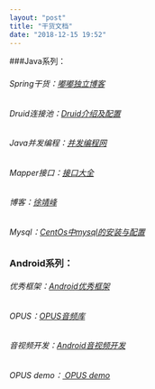 ```yaml
---
layout: "post"
title: "干货文档"
date: "2018-12-15 19:52"
---
```


###Java系列：


###### Spring干货：[嘟嘟独立博客][681233cb]

[681233cb]: http://tengj.top/ "嘟嘟独立博客"


###### Druid连接池：[Druid介绍及配置][4dcbebf8]

[4dcbebf8]: https://www.cnblogs.com/niejunlei/p/5977895.html "Druid介绍及配置"


###### Java并发编程：[并发编程网][13adb92c5]

[13adb92c5]: http://ifeve.com/java-concurrency-thread-directory/ "并发编程网"


###### Mapper接口：[接口大全][49a22660]

[49a22660]: https://mapperhelper.github.io/all/ "Mapper接口大全"


###### 博客：[徐靖峰][fcb26c6d]

[fcb26c6d]: https://www.cnkirito.moe/comparing-rxjava/?utm_source=tuicool&utm_medium=referral "徐靖峰博客"


###### Mysql：[CentOs中mysql的安装与配置][fcb26c6e]

[fcb26c6e]:
https://www.cnblogs.com/gradven/p/5023734.html"CentOs中mysql的安装与配置"



### Android系列：

###### 优秀框架：[Android优秀框架][49a22661]

[49a22661]: https://blog.csdn.net/huangxiaoguo1/article/details/79032186 "Android优秀框架："

###### OPUS：[OPUS音频库][49a22662]

[49a22662]: https://www.zybuluo.com/khan-lau/note/383775 "OPUS音频库"

###### 音视频开发：[Android音视频开发][49a22663]

[49a22663]: https://zhuanlan.zhihu.com/p/28518637 "Android音视频开发"


###### OPUS demo：[ OPUS demo][49a22664]

[49a22664]: https://github.com/inodevip/OpusLibAndroidDemo " OPUS demo"

